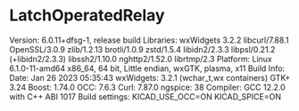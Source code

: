 # LatchOperatedRelay
Version: 6.0.11+dfsg-1, release build
Libraries:
    wxWidgets 3.2.2
    libcurl/7.88.1 OpenSSL/3.0.9 zlib/1.2.13 brotli/1.0.9 zstd/1.5.4 libidn2/2.3.3 libpsl/0.21.2 (+libidn2/2.3.3) libssh2/1.10.0 nghttp2/1.52.0 librtmp/2.3
Platform: Linux 6.1.0-11-amd64 x86_64, 64 bit, Little endian, wxGTK, plasma, x11
Build Info:
    Date: Jan 26 2023 05:35:43
    wxWidgets: 3.2.1 (wchar_t,wx containers) GTK+ 3.24
    Boost: 1.74.0
    OCC: 7.6.3
    Curl: 7.87.0
    ngspice: 38
    Compiler: GCC 12.2.0 with C++ ABI 1017
Build settings:
    KICAD_USE_OCC=ON
    KICAD_SPICE=ON
